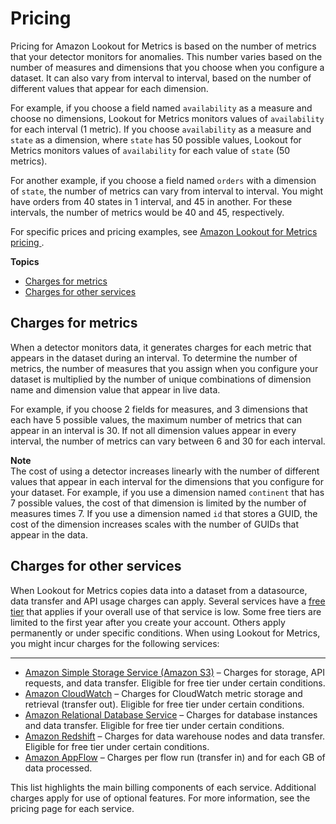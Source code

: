 # Pricing<a name="gettingstarted-pricing"></a>

Pricing for Amazon Lookout for Metrics is based on the number of metrics that your detector monitors for anomalies\. This number varies based on the number of measures and dimensions that you choose when you configure a dataset\. It can also vary from interval to interval, based on the number of different values that appear for each dimension\.

For example, if you choose a field named `availability` as a measure and choose no dimensions, Lookout for Metrics monitors values of `availability` for each interval \(1 metric\)\. If you choose `availability` as a measure and `state` as a dimension, where `state` has 50 possible values, Lookout for Metrics monitors values of `availability` for each value of `state` \(50 metrics\)\.

For another example, if you choose a field named `orders` with a dimension of `state`, the number of metrics can vary from interval to interval\. You might have orders from 40 states in 1 interval, and 45 in another\. For these intervals, the number of metrics would be 40 and 45, respectively\.

For specific prices and pricing examples, see [Amazon Lookout for Metrics pricing ](https://aws.amazon.com/lookout-for-metrics/pricing/)\.

**Topics**
+ [Charges for metrics](#gettingstarted-pricing-metrics)
+ [Charges for other services](#gettingstarted-pricing-otherservices)

## Charges for metrics<a name="gettingstarted-pricing-metrics"></a>

When a detector monitors data, it generates charges for each metric that appears in the dataset during an interval\. To determine the number of metrics, the number of measures that you assign when you configure your dataset is multiplied by the number of unique combinations of dimension name and dimension value that appear in live data\.

For example, if you choose 2 fields for measures, and 3 dimensions that each have 5 possible values, the maximum number of metrics that can appear in an interval is 30\. If not all dimension values appear in every interval, the number of metrics can vary between 6 and 30 for each interval\.

**Note**  
The cost of using a detector increases linearly with the number of different values that appear in each interval for the dimensions that you configure for your dataset\. For example, if you use a dimension named `continent` that has 7 possible values, the cost of that dimension is limited by the number of measures times 7\. If you use a dimension named `id` that stores a GUID, the cost of the dimension increases scales with the number of GUIDs that appear in the data\.

## Charges for other services<a name="gettingstarted-pricing-otherservices"></a>

When Lookout for Metrics copies data into a dataset from a datasource, data transfer and API usage charges can apply\. Several services have a [free tier](https://aws.amazon.com/free/) that applies if your overall use of that service is low\. Some free tiers are limited to the first year after you create your account\. Others apply permanently or under specific conditions\. When using Lookout for Metrics, you might incur charges for the following services: 

****
+ [Amazon Simple Storage Service \(Amazon S3\)](https://aws.amazon.com/s3/pricing/) – Charges for storage, API requests, and data transfer\. Eligible for free tier under certain conditions\.
+ [Amazon CloudWatch](https://aws.amazon.com/cloudwatch/pricing/) – Charges for CloudWatch metric storage and retrieval \(transfer out\)\. Eligible for free tier under certain conditions\.
+ [Amazon Relational Database Service](https://aws.amazon.com/rds/pricing/) – Charges for database instances and data transfer\. Eligible for free tier under certain conditions\.
+ [Amazon Redshift](https://aws.amazon.com/redshift/pricing/) – Charges for data warehouse nodes and data transfer\. Eligible for free tier under certain conditions\.
+ [Amazon AppFlow](https://aws.amazon.com/appflow/pricing/) – Charges per flow run \(transfer in\) and for each GB of data processed\.

This list highlights the main billing components of each service\. Additional charges apply for use of optional features\. For more information, see the pricing page for each service\.